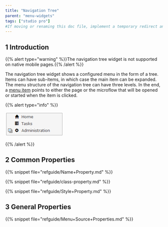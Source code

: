 ```yaml
---
title: "Navigation Tree"
parent: "menu-widgets"
tags: ["studio pro"]
#If moving or renaming this doc file, implement a temporary redirect and let the respective team know they should update the URL in the product. See Mapping to Products for more details.
---
```


## 1 Introduction

{{% alert type="warning" %}}The navigation tree widget is not supported on native mobile pages.{{% /alert %}}

The navigation tree widget shows a configured menu in the form of a tree. Items can have sub-items, in which case the main item can be expanded. The menu structure of the navigation tree can have three levels. In the end, a [menu item](menu#menu-item) points to either the page or the microflow that will be opened or started when the item is clicked.

{{% alert type="info" %}}

![](attachments/pages/navigation-tree.png)

{{% /alert %}}

## 2 Common Properties

{{% snippet file="refguide/Name+Property.md" %}}

{{% snippet file="refguide/class-property.md" %}}

{{% snippet file="refguide/Style+Property.md" %}}

## 3 General Properties

{{% snippet file="refguide/Menu+Source+Properties.md" %}}
